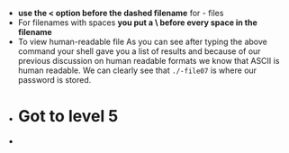 - **use the < option before the dashed filename** for - files
- For filenames with spaces **you put a \ before every space in the filename**
- To view human-readable file As you can see after typing the above command your shell gave you a list of results and because of our previous discussion on human readable formats we know that ASCII is human readable. We can clearly see that `./-file07` is where our password is stored.
- # Got to level 5 
- 